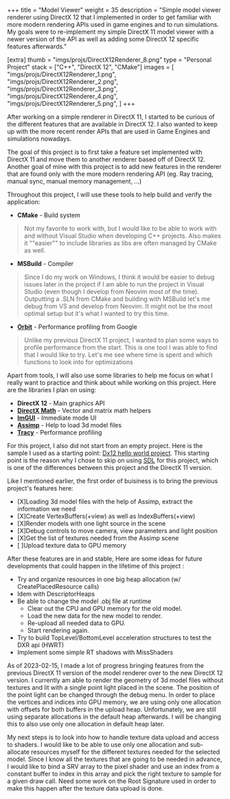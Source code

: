 +++
title = "Model Viewer"
weight = 35
description = "Simple model viewer renderer using DirectX 12 that I implemented in order to get familiar with more modern rendering APIs used in game engines and to run simulations. My goals were to re-implement my simple DirectX 11 model viewer with a newer version of the API as well as adding some DirectX 12 specific features afterwards."

[extra]
thumb = "imgs/projs/DirectX12Renderer_8.png"
type = "Personal Project"
stack = ["C++", "DirectX 12", "CMake"]
images = [
    "imgs/projs/DirectX12Renderer_1.png",
    "imgs/projs/DirectX12Renderer_2.png",
    "imgs/projs/DirectX12Renderer_3.png",
    "imgs/projs/DirectX12Renderer_4.png",
    "imgs/projs/DirectX12Renderer_5.png",
]
+++

After working on a simple renderer in DirectX 11, I started to be curious of the different features that are available in DirectX 12. I also wanted to keep up with the more recent render APIs that are used in Game Engines and simulations nowadays.

The goal of this project is to first take a feature set implemented with DirectX 11 and move them to another renderer based off of DirectX 12. Another goal of mine with this project is to add new features in the renderer that are found only with the more modern rendering API (eg. Ray tracing, manual sync, manual memory management, ...)

Throughout this project, I will use these tools to help build and verify the application:
* **CMake** - Build system
> Not my favorite to work with, but I would like to be able to work with and without Visual Studio when developing C++ projects. Also makes it ""easier"" to include libraries as libs are often managed by CMake as well.
* **MSBuild** - Compiler
> Since I do my work on Windows, I think it would be easier to debug issues later in the project if I am able to run the project in Visual Studio (even though I develop from Neovim most of the time). Outputting a .SLN from CMake and building with MSBuild let's me debug from VS and develop from Neovim. It might not be the most optimal setup but it's what I wanted to try this time.
* **[Orbit](https://github.com/google/orbit)** - Performance profiling from Google
> Unlike my previous DirectX 11 project, I wanted to plan some ways to profile performance from the start. This is one tool I was able to find that I would like to try. Let's me see where time is spent and which functions to look into for optimizations

Apart from tools, I will also use some libraries to help me focus on what I really want to practice and think about while working on this project. Here are the libraries I plan on using:
* **DirectX 12** - Main graphics API
* **[DirectX Math](https://github.com/microsoft/DirectXMath)** - Vector and matrix math helpers
* **[ImGUI](https://github.com/ocornut/imgui)** - Immediate mode UI
* **[Assimp](https://github.com/assimp/assimp)** - Help to load 3d model files
* **[Tracy](https://github.com/wolfpld/tracy)** - Performance profiling

For this project, I also did not start from an empty project. Here is the sample I used as a starting point: [Dx12 hello world project](https://gpuopen.com/learn/hellod3d12-directx-12-sdk-sample/). This starting point is the reason why I chose to skip on using [SDL](https://github.com/libsdl-org/SDL) for this project, which is one of the differences between this project and the DirectX 11 version.

Like I mentioned earlier, the first order of buisiness is to bring the previous project's features here:

* [X]Loading 3d model files with the help of Assimp, extract the information we need
* [X]Create VertexBuffers(+view) as well as IndexBuffers(+view)
* [X]Render models with one light source in the scene
* [X]Debug controls to move camera, view parameters and light position
* [X]Get the list of textures needed from the Assimp scene
* [ ]Upload texture data to GPU memory

After these features are in and stable, Here are some ideas for future developments that could happen in the lifetime of this project :

* Try and organize resources in one big heap allocation (w/ CreatePlacedResource calls)
* Idem with DescriptorHeaps
* Be able to change the model .obj file at runtime
    * Clear out the CPU and GPU memory for the old model.
    * Load the new data for the new model to render.
    * Re-upload all needed data to GPU.
    * Start rendering again.
* Try to build TopLevel/BottomLevel acceleration structures to test the DXR api (HWRT)
* Implement some simple RT shadows with MissShaders

As of 2023-02-15, I made a lot of progress bringing features from the previous DirectX 11 version of the model renderer over to the new DirectX 12 version. I currently am able to render the geometry of 3d model files without textures and lit with a single point light placed in the scene. The position of the point light can be changed through the debug menu. In order to place the vertices and indices into GPU memory, we are using only one allocation with offsets for both buffers in the upload heap. Unfortunately, we are still using separate allocations in the default heap afterwards. I will be changing this to also use only one allocation in default heap later.

My next steps is to look into how to handle texture data upload and access to shaders. I would like to be able to use only one allocation and sub-allocate resources myself for the different textures needed for the selected model. Since I know all the textures that are going to be needed in advance, I would like to bind a SRV array to the pixel shader and use an index from a constant buffer to index in this array and pick the right texture to sample for a given draw call. Need some work on the Root Signature used in order to make this happen after the texture data upload is done.
